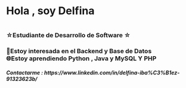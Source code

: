 <h1> Hola , soy Delfina <h1>
<h3>☆Estudiante de Desarrollo de Software ☆<h3>
<p>👾Estoy interesada en el Backend y Base de Datos <br>
🌐Estoy aprendiendo Python , Java y MySQL Y PHP<p>
<h5>Contactarme : https://www.linkedin.com/in/delfina-iba%C3%B1ez-91323623b/<h5>

